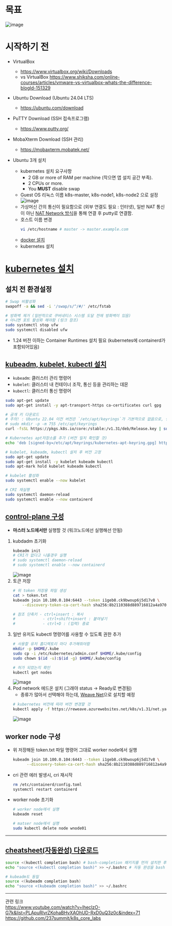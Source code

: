 # 목표
![image](https://github.com/user-attachments/assets/c691c8ed-08d6-4513-80d4-51d7447aa956)

# 시작하기 전
- VirtualBox
  - https://www.virtualbox.org/wiki/Downloads
  - vs VirtualBox
  https://www.shiksha.com/online-courses/articles/vmware-vs-virtualbox-whats-the-difference-blogId-151329
- Ubuntu Download (Ubuntu 24.04 LTS)
  - https://ubuntu.com/download
- PuTTY Download (SSH 접속프로그램)
  - https://www.putty.org/
- MobaXterm Download (SSH 관리)
  - https://mobaxterm.mobatek.net/

- Ubuntu 3개 설치
  - kubernetes 설치 요구사항
    - 2 GB or more of RAM per machine (작으면 앱 설치 공간 부족).
    - 2 CPUs or more.
    - You **MUST** disable swap
  - Guest OS 리눅스 이름 k8s-master, k8s-node1, k8s-node2 으로 설정
    ![image](https://github.com/hana2set/study/assets/97689567/714a355c-e183-40ee-9178-0e6b86684adb)
  - 가상머신 간의 통신이 필요함으로 (외부 연결도 필요 : 인터넷), 일반 NAT 통신이 아닌 [NAT Network 방식](<../vm/VirtualBox_NAT Network 연결.md>)을 통해 연결 후 putty로 연결함.
  - 호스트 이름 변경
    ```sh
    vi /etc/hostname # master -> master.example.com
    ```
  - [docker 설치]("")
  - kubernetes 설치

# [kubernetes 설치](https://kubernetes.io/docs/setup/production-environment/tools/kubeadm/install-kubeadm/)

## 설치 전 환경설정
```bash
# Swap 비활성화
swapoff -a && sed -i '/swap/s/^/#/' /etc/fstab

# 방화벽 제거 (일반적으로 쿠버네티스 시스템 도달 전에 방화벽이 있음)
# 아니면 포트 활성화 해야함 (링크 참조)
sudo systemctl stop ufw
sudo systemctl disabled ufw
```
- 1.24 버전 이하는 Container Runtimes 설치 필요 (kubernetes에 containerd가 포함되어있음)

## [kubeadm, kubelet, kubectl 설치](https://kubernetes.io/docs/setup/production-environment/tools/kubeadm/install-kubeadm/)
- `kubeadm`: 클러스터 관리 명령어
- `kubelet`: 클러스터 내 컨테이너 조작, 통신 등을 관리하는 데몬
- `kubectl`: 클러스터 통신 명령어

```bash
sudo apt-get update
sudo apt-get install -y apt-transport-https ca-certificates curl gpg

# 공개 키 다운로드
# 주의! : Ubuntu 22.04 이전 버전은 `/etc/apt/keyrings`가 기본적으로 없음으로, 만들어줘야함
# sudo mkdir -p -m 755 /etc/apt/keyrings
curl -fsSL https://pkgs.k8s.io/core:/stable:/v1.31/deb/Release.key | sudo gpg --dearmor -o /etc/apt/keyrings/kubernetes-apt-keyring.gpg

# Kubernetes apt저장소를 추가 (버전 일치 확인할 것)
echo 'deb [signed-by=/etc/apt/keyrings/kubernetes-apt-keyring.gpg] https://pkgs.k8s.io/core:/stable:/v1.31/deb/ /' | sudo tee /etc/apt/sources.list.d/kubernetes.list

# kubelet, kubeadm, kubectl 설치 후 버전 고정
sudo apt-get update
sudo apt-get install -y kubelet kubeadm kubectl
sudo apt-mark hold kubelet kubeadm kubectl

# kubelet 활성화
sudo systemctl enable --now kubelet

# CRI 재실행
sudo systemctl daemon-reload
sudo systemctl enable --now containerd
```

## [control-plane 구성](https://kubernetes.io/docs/setup/production-environment/tools/kubeadm/create-cluster-kubeadm/#initializing-your-control-plane-node)
- **마스터 노드에서만** 실행할 것 (워크노드에선 실행해선 안됨)
1. kubdadm 초기화
    ```bash
    kubeadm init
    # CRI가 없다고 나올경우 실행
    # sudo systemctl daemon-reload
    # sudo systemctl enable --now containerd
    ```
    ![image](https://github.com/user-attachments/assets/729f51ae-45d6-4f9c-9f34-221daa76438b)
2. 토큰 저장
    ```bash
    # 위 token 저장용 파일 생성
    cat > token.txt
    kubeadm join 10.100.0.104:6443 --token i1geb8.ck9bwoup6j5d17v8 \
        --discovery-token-ca-cert-hash sha256:8b2110388d889716812a4a970949963e0ca55d9c437bb06faef3704cf8f68250

    # 참조 단축키 - ctrl+insert : 복사
    #            - ctrl+shift+insert : 붙여넣기
    #            - ctrl+D : (입력) 종료
    ```
3. 일반 유저도 kubectl 명령어를 사용할 수 있도록 권한 추가
    ```bash
    # 사용할 유저 홈디렉토리 마다 추가해줘야함
    mkdir -p $HOME/.kube
    sudo cp -i /etc/kubernetes/admin.conf $HOME/.kube/config
    sudo chown $(id -u):$(id -g) $HOME/.kube/config

    # 허가 되었는지 확인
    kubectl get nodes
    ```
    ![image](https://github.com/user-attachments/assets/caf3e391-762d-44ee-81d0-92faa67c5ab8)
4. Pod network 에드온 설치 (그래야 status -> Ready로 변경됨)
   - 종류가 많아서 선택해야 하는데, [Weave Net](https://github.com/rajch/weave#using-weave-on-kubernetes)으로 설치할 예정
   ```bash
   # kubernetes 버전에 따라 버전 변경할 것
   kubectl apply -f https://reweave.azurewebsites.net/k8s/v1.31/net.yaml
   ```
   ![image](https://github.com/user-attachments/assets/f46e13e9-839e-45bf-ad8a-afae917503a1)

## worker node 구성
- 위 저장해둔 token.txt 파일 명령어 그대로 worker node에서 실행
  ```bash
  kubeadm join 10.100.0.104:6443 --token i1geb8.ck9bwoup6j5d17v8 \
        --discovery-token-ca-cert-hash sha256:8b2110388d889716812a4a970949963e0ca55d9c437bb06faef3704cf8f68250
  ```
- cri 관련 에러 발생시, cri 재시작
  ```bash
  rm /etc/containerd/config.toml
  systemctl restart containerd
  ```
- worker node 초기화
  ```sh
  # worker node에서 실행
  kubeadm reset

  # matser node에서 실행
  sudo kubectl delete node wnode01
  ```


--- 

## [cheatsheet(자동완성) 다운로드](https://kubernetes.io/ko/docs/reference/kubectl/cheatsheet/)
```bash
source <(kubectl completion bash) # bash-completion 패키지를 먼저 설치한 후, bash의 자동 완성을 현재 셸에 설정한다
echo "source <(kubectl completion bash)" >> ~/.bashrc # 자동 완성을 bash 셸에 영구적으로 추가한다

# kubeadm도 동일
source <(kubeadm completion bash) 
echo "source <(kubeadm completion bash)" >> ~/.bashrc 
```

---

관련 링크  
https://www.youtube.com/watch?v=lheclzO-G7k&list=PLApuRlvrZKohaBHvXAOhUD-RxD0uQ3z0c&index=71  
https://github.com/237summit/k8s_core_labs